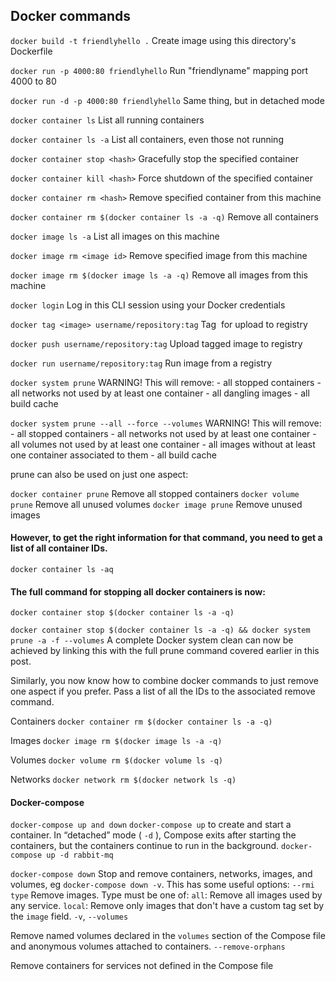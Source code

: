 ## Docker commands

`docker build -t friendlyhello .`  Create image using this directory's Dockerfile

`docker run -p 4000:80 friendlyhello`  Run "friendlyname" mapping port 4000 to 80

`docker run -d -p 4000:80 friendlyhello`  Same thing, but in detached mode

`docker container ls`  List all running containers

`docker container ls -a`  List all containers, even those not running

`docker container stop <hash>`  Gracefully stop the specified container

`docker container kill <hash>`  Force shutdown of the specified container

`docker container rm <hash>`  Remove specified container from this machine

`docker container rm $(docker container ls -a -q)`  Remove all containers

`docker image ls -a`  List all images on this machine

`docker image rm <image id>`  Remove specified image from this machine

`docker image rm $(docker image ls -a -q)`  Remove all images from this machine

`docker login`  Log in this CLI session using your Docker credentials

`docker tag <image> username/repository:tag`  Tag <image> for upload to registry

`docker push username/repository:tag`  Upload tagged image to registry

`docker run username/repository:tag`  Run image from a registry


`docker system prune` 
WARNING! This will remove:
        - all stopped containers
        - all networks not used by at least one container
        - all dangling images
        - all build cache
        
`docker system prune --all --force --volumes`
WARNING! This will remove:
        - all stopped containers
        - all networks not used by at least one container
        - all volumes not used by at least one container
        - all images without at least one container associated to them
        - all build cache

prune can also be used on just one aspect:

`docker container prune` Remove all stopped containers
`docker volume prune` Remove all unused volumes
`docker image prune` Remove unused images

#### However, to get the right information for that command, you need to get a list of all container IDs.
`docker container ls -aq`

#### The full command for stopping all docker containers is now:
`docker container stop $(docker container ls -a -q)`

`docker container stop $(docker container ls -a -q) && docker system prune -a -f --volumes` A complete Docker system clean can now be achieved by linking this with the full prune command covered earlier in this post.

Similarly, you now know how to combine docker commands to just remove one aspect if you prefer. Pass a list of all the IDs to the associated remove command.

Containers `docker container rm $(docker container ls -a -q)`

Images `docker image rm $(docker image ls -a -q)`

Volumes `docker volume rm $(docker volume ls -q)`

Networks `docker network rm $(docker network ls -q)`

#### Docker-compose

`docker-compose up and down`
`docker-compose up` to create and start a container. In “detached” mode ( `-d` ), Compose exits after starting the containers, but the containers continue to run in the background. `docker-compose up -d rabbit-mq`

`docker-compose down` Stop and remove containers, networks, images, and volumes, eg `docker-compose down -v`. This has some useful options:
`--rmi type`
Remove images. Type must be one of:
`all`: Remove all images used by any service.
`local`: Remove only images that don't have a custom tag set by the `image` field.
`-v`, `--volumes`

Remove named volumes declared in the `volumes` section of the Compose file and anonymous volumes attached to containers.
`--remove-orphans`

Remove containers for services not defined in the Compose file